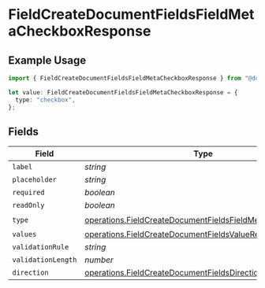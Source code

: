 # FieldCreateDocumentFieldsFieldMetaCheckboxResponse

## Example Usage

```typescript
import { FieldCreateDocumentFieldsFieldMetaCheckboxResponse } from "@documenso/sdk-typescript/models/operations";

let value: FieldCreateDocumentFieldsFieldMetaCheckboxResponse = {
  type: "checkbox",
};
```

## Fields

| Field                                                                                                                                  | Type                                                                                                                                   | Required                                                                                                                               | Description                                                                                                                            |
| -------------------------------------------------------------------------------------------------------------------------------------- | -------------------------------------------------------------------------------------------------------------------------------------- | -------------------------------------------------------------------------------------------------------------------------------------- | -------------------------------------------------------------------------------------------------------------------------------------- |
| `label`                                                                                                                                | *string*                                                                                                                               | :heavy_minus_sign:                                                                                                                     | N/A                                                                                                                                    |
| `placeholder`                                                                                                                          | *string*                                                                                                                               | :heavy_minus_sign:                                                                                                                     | N/A                                                                                                                                    |
| `required`                                                                                                                             | *boolean*                                                                                                                              | :heavy_minus_sign:                                                                                                                     | N/A                                                                                                                                    |
| `readOnly`                                                                                                                             | *boolean*                                                                                                                              | :heavy_minus_sign:                                                                                                                     | N/A                                                                                                                                    |
| `type`                                                                                                                                 | [operations.FieldCreateDocumentFieldsFieldMetaTypeCheckbox](../../models/operations/fieldcreatedocumentfieldsfieldmetatypecheckbox.md) | :heavy_check_mark:                                                                                                                     | N/A                                                                                                                                    |
| `values`                                                                                                                               | [operations.FieldCreateDocumentFieldsValueResponse2](../../models/operations/fieldcreatedocumentfieldsvalueresponse2.md)[]             | :heavy_minus_sign:                                                                                                                     | N/A                                                                                                                                    |
| `validationRule`                                                                                                                       | *string*                                                                                                                               | :heavy_minus_sign:                                                                                                                     | N/A                                                                                                                                    |
| `validationLength`                                                                                                                     | *number*                                                                                                                               | :heavy_minus_sign:                                                                                                                     | N/A                                                                                                                                    |
| `direction`                                                                                                                            | [operations.FieldCreateDocumentFieldsDirectionResponse](../../models/operations/fieldcreatedocumentfieldsdirectionresponse.md)         | :heavy_minus_sign:                                                                                                                     | N/A                                                                                                                                    |
